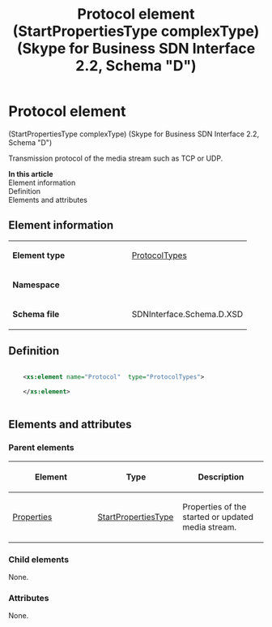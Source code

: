 ﻿---
title: Protocol element (StartPropertiesType complexType) (Skype for Business SDN Interface 2.2, Schema "D")
TOCTitle: Protocol element (StartPropertiesType complexType)
ms:assetid: 5331fdc8-20e7-e37d-e816-d21f881b80d2
ms:mtpsurl: https://msdn.microsoft.com/en-us/library/Mt170953(v=office.16)
ms:contentKeyID: 65855528
ms.date: 08/24/2015
mtps_version: v=office.16
dev_langs:
- xml
---

# Protocol element 

(StartPropertiesType complexType) (Skype for Business SDN Interface 2.2, Schema \"D\")

Transmission protocol of the media stream such as TCP or UDP.


**In this article**  
Element information  
Definition  
Elements and attributes  

## Element information

<table>
<colgroup>
<col style="width: 50%" />
<col style="width: 50%" />
</colgroup>
<tbody>
<tr class="odd">
<td><p><strong>Element type</strong></p></td>
<td><p><a href="protocoltypes-simpletype-skype-for-business-sdn-interface-2-2-schema-d.md">ProtocolTypes</a></p></td>
</tr>
<tr class="even">
<td><p><strong>Namespace</strong></p></td>
<td><p></p></td>
</tr>
<tr class="odd">
<td><p><strong>Schema file</strong></p></td>
<td><p>SDNInterface.Schema.D.XSD</p></td>
</tr>
</tbody>
</table>


## Definition

```xml

    <xs:element name="Protocol"  type="ProtocolTypes">
    
    </xs:element>
  
```

## Elements and attributes

### Parent elements

<table>
<colgroup>
<col style="width: 33%" />
<col style="width: 33%" />
<col style="width: 33%" />
</colgroup>
<thead>
<tr class="header">
<th><p>Element</p></th>
<th><p>Type</p></th>
<th><p>Description</p></th>
</tr>
</thead>
<tbody>
<tr class="odd">
<td><p><a href="properties-element-startorupdatetype-complextype-skype-for-business-sdn-interface-2-2-schema-d.md">Properties</a></p></td>
<td><p><a href="startpropertiestype-complextype-skype-for-business-sdn-interface-2-2-schema-d.md">StartPropertiesType</a></p></td>
<td><p>Properties of the started or updated media stream.</p></td>
</tr>
</tbody>
</table>


### Child elements

None.

### Attributes

None.

